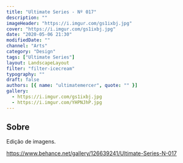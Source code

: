 ```yaml
---
title: "Ultimate Series - Nº 017"
description: ""
imageHeader: "https://i.imgur.com/gs1ixbj.jpg"
cover: "https://i.imgur.com/gs1ixbj.jpg"
date: "2020-05-06 21:30"
modifiedDate: ""
channel: "Arts"
category: "Design"
tags: ["Ultimate Series"]
layout: LandscapeLayout
filter: "filter-icecream"
typography: ""
draft: false
authors: [{ name: "ultimatemercer", quote: "" }]
gallery:
  - https://i.imgur.com/gs1ixbj.jpg
  - https://i.imgur.com/YHPNJhP.jpg
---
```


## Sobre

Edição de imagens.

https://www.behance.net/gallery/126639241/Ultimate-Series-N-017
